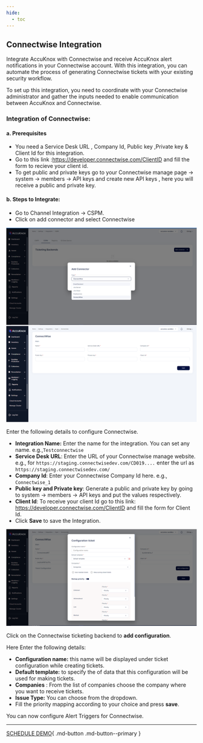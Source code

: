 ```yaml
---
hide:
  - toc
---
```


## Connectwise Integration

Integrate AccuKnox with Connectwise and receive AccuKnox alert notifications in your Connectwise account. With this integration, you can automate the process of generating Connectwise tickets with your existing security workflow.

To set up this integration, you need to coordinate with your Connectwise administrator and gather the inputs needed to enable communication between AccuKnox and Connectwise.

### Integration of Connectwise:
#### **a. Prerequisites**

+ You need a Service Desk URL , Company Id, Public key ,Private key & Client Id for this integration.
+ Go to this link :https://developer.connectwise.com/ClientID and fill the form to recieve your client id.
+ To get public and private keys go to your Connectwise manage page → system → members → API keys and create new API keys , here you will receive a public and private key.

#### **b. Steps to Integrate:**
+ Go to Channel Integration -> CSPM.
+ Click on add connector and select Connectwise

![](images/connect1.png)
![](images/connect2.png)

Enter the following details to configure Connectwise.

   + **Integration Name:** Enter the name for the integration. You can set any name. e.g.,```Testconnectwise```
   + **Service Desk URL**: Enter the URL of your Connectwise manage website. e.g., for ```https://staging.connectwisedev.com/CD019....```  enter the url as ```https://staging.connectwisedev.com/```
   + **Company Id**: Enter your Connectwise Company Id here. e.g., ```Connectwise_1```
   + **Public key and Private key**: Generate a public and private key by going to system → members → API keys and put the values respectively.
   + **Client Id**: To receive your client Id  go to this link:  https://developer.connectwise.com/ClientID and fill the form for Client Id.
   + Click **Save** to save the Integration.

![](images/connect3.png)

Click on the Connectwise ticketing backend to **add configuration**.

Here Enter the following details:

   + **Configuration name:** this name will be displayed under ticket configuration while creating tickets.
   + **Default template:** to specify the of data that this configuration will be used for making tickets.
   + **Companies** : From the list of companies choose the company where you want to receive tickets.
   + **Issue Type:** You can choose from the dropdown.
   + Fill the priority mapping according to your choice and press **save**.


You can now configure Alert Triggers for Connectwise.

- - - 

[SCHEDULE DEMO](https://www.accuknox.com/contact-us){ .md-button .md-button--primary }